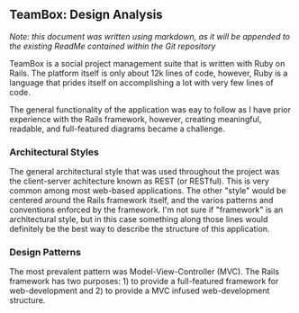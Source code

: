 ## TeamBox: Design Analysis ##
*Note: this document was written using markdown, as it will be appended to the existing ReadMe contained within the Git repository*

TeamBox is a social project management suite that is written with Ruby on Rails. The platform itself is only about 12k lines of code, however, Ruby is a language that prides itself on accomplishing a lot with very few lines of code.

The general functionality of the application was eay to follow as I have prior experience with the Rails framework, however, creating meaningful, readable, and full-featured diagrams became a challenge.

### Architectural Styles ##
The general architectural style that was used throughout the project was the client-server achitecture known as REST (or RESTful). This is very common among most web-based applications. The other "style" would be centered around the Rails framework itself, and the varios patterns and conventions enforced by the framework. I'm not sure if "framework" is an architectural style, but in this case something along those lines would definitely be the best way to describe the structure of this application.

### Design Patterns ###
The most prevalent pattern was Model-View-Controller (MVC). The Rails framework has two purposes: 1) to provide a full-featured framework for web-development and 2) to provide a MVC infused web-development structure.